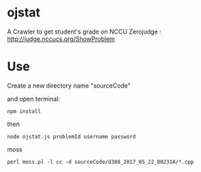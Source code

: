 # ojstat
A Crawler to get student's grade on NCCU Zerojudge : http://judge.nccucs.org/ShowProblem 

# Use
Create a new directory name "sourceCode"

and open terminal:

    npm install

then

    node ojstat.js problemId username password

moss

    perl moss.pl -l cc -d sourceCode/d308_2017_05_22_002314/*.cpp    
